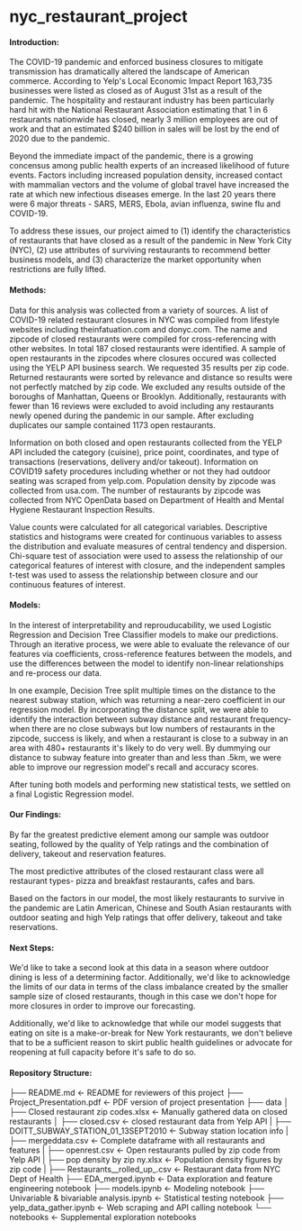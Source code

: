 # nyc_restaurant_project
#### Introduction:

The COVID-19 pandemic and enforced business closures to mitigate transmission has dramatically altered the landscape of American commerce.  According to Yelp's Local Economic Impact Report 163,735 businesses were listed as closed as of August 31st as a result of the pandemic.  The hospitality and restaurant industry has been particularly hard hit with the National Restaurant Association estimating that 1 in 6 restaurants nationwide has closed, nearly 3 million employees are out of work and that an estimated $240 billion in sales will be lost by the end of 2020 due to the pandemic.

Beyond the immediate impact of the pandemic, there is a growing concensus among public health experts of an increased likelihood of future events.  Factors including increased population density, increased contact with mammalian vectors and the volume of global travel have increased the rate at which new infectious diseases emerge. In the last 20 years there were 6 major threats - SARS, MERS, Ebola, avian influenza, swine flu and COVID-19. 

To address these issues, our project aimed to (1) identify the characteristics of restaurants that have closed as a result of the pandemic in New York City (NYC), (2) use attributes of surviving restaurants to recommend better business models, and (3) characterize the market opportunity when restrictions are fully lifted.  

#### Methods:

Data for this analysis was collected from a variety of sources.  A list of COVID-19 related restaurant closures in NYC was compiled from lifestyle websites including theinfatuation.com and donyc.com.  The name and zipcode of closed restaurants were compiled for cross-referencing with other websites. In total 187 closed restaurants were identified. A sample of open restaurants in the zipcodes where closures occured was collected using the YELP API business search.  We requested 35 results per zip code.  Returned restaurants were sorted by relevance and distance so results were not perfectly matched by zip code.  We excluded any results outside of the boroughs of Manhattan, Queens or Brooklyn.  Additionally, restaurants with fewer than 16 reviews were excluded to avoid including any restaurants newly opened during the pandemic in our sample.  After excluding duplicates our sample contained 1173 open restaurants.  

Information on both closed and open restaurants collected from the YELP API included the category (cuisine), price point, coordinates, and type of transactions (reservations, delivery and/or takeout). Information on COVID19 safety procedures including whether or not they had outdoor seating was scraped from yelp.com.  Population density by zipcode was collected from usa.com. The number of restaurants by zipcode was collected from NYC OpenData based on Department of Health and Mental Hygiene Restaurant Inspection Results.

Value counts were calculated for all categorical variables. Descriptive statistics and histograms were created for continuous variables to assess the distribution and evaluate measures of central tendency and dispersion. Chi-square test of association were used to assess the relationship of our categorical features of interest with closure, and the independent samples t-test was used to assess the relationship between closure and our continuous features of interest.

#### Models:

In the interest of interpretability and reprouducability, we used Logistic Regression and Decision Tree Classifier models to make our predictions. Through an iterative process, we were able to evaluate the relevance of our features via coefficients, cross-reference features between the models, and use the differences between the model to identify non-linear relationships and re-process our data. 

In one example, Decision Tree split multiple times on the distance to the nearest subway station, which was returning a near-zero coefficient in our regression model. By incorporating the distance split, we were able to identify the interaction between subway distance and restaurant frequency- when there are no close subways but low numbers of restaurants in the zipcode, success is likely, and when a restaurant is close to a subway in an area with 480+ restaurants it's likely to do  very well. By dummying our distance to subway feature into greater than and less than .5km, we were able to improve our regression model's recall and accuracy scores.

After tuning both models and performing new statistical tests, we settled on a final Logistic Regression model. 

#### Our Findings:

By far the greatest predictive element among our sample was outdoor seating, followed by the quality of Yelp ratings and the combination of delivery, takeout and reservation features. 

The most predictive attributes of the closed restaurant class were all restaurant types- pizza and breakfast restaurants, cafes and bars. 

Based on the factors in our model, the most likely restaurants to survive in the pandemic are Latin American, Chinese and South Asian restaurants with outdoor seating and high Yelp ratings that offer delivery, takeout and take reservations. 

#### Next Steps:

We'd like to take a second look at this data in a season where outdoor dining is less of a determining factor. Additionally, we'd like to acknowledge the limits of our data in terms of the class imbalance created by the smaller sample size of closed restaurants, though in this case we don't hope for more closures in order to improve our forecasting. 

Additionally, we'd like to acknowledge that while our model suggests that eating on site is a make-or-break for New York restaurants, we don't believe that to be a sufficient reason to skirt public health guidelines or advocate for reopening at full capacity before it's safe to do so. 

#### Repository Structure:

├── README.md                                 <- README for reviewers of this project
├── Project_Presentation.pdf                  <- PDF version of project presentation
├── data
│   ├── Closed restaurant zip codes.xlsx      <- Manually gathered data on closed restaurants
│   ├── closed.csv                            <- closed restaurant data from Yelp API
|   ├── DOITT_SUBWAY_STATION_01_13SEPT2010    <- Subway station location info
|   ├── mergeddata.csv                        <- Complete dataframe with all restaurants and features
|   ├── openrest.csv                          <- Open restaurants pulled by zip code from Yelp API
|   ├── pop density by zip ny.xlsx            <- Population density figures by zip code
|   ├── Restaurants__rolled_up_.csv           <- Restaurant data from NYC Dept of Health
├── EDA_merged.ipynb                          <- Data exploration and feature engineering notebook
├── models.ipynb                              <- Modeling notebook
├── Univariable & bivariable analysis.ipynb   <- Statistical testing notebook
├── yelp_data_gather.ipynb                    <- Web scraping and API calling notebook
└── notebooks                                 <- Supplemental exploration notebooks